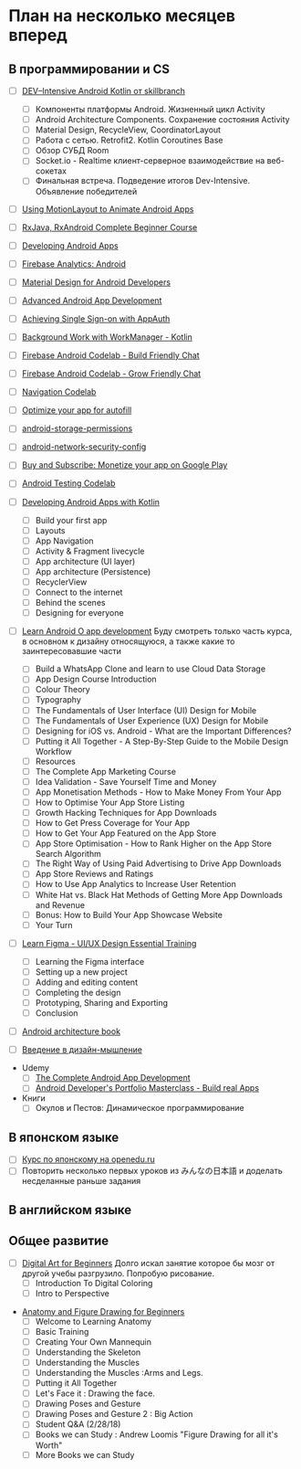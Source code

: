 # План на несколько месяцев вперед
## В программировании и CS
 - [ ] [DEV–Intensive Android Kotlin от skillbranch](https://skill-branch.ru/dev-intensive-2019)
    - [ ] Компоненты платформы Android. Жизненный цикл Activity
    - [ ] Android Architecture Components. Сохранение состояния Activity
    - [ ] Material Design, RecycleView, CoordinatorLayout 
    - [ ] Работа с сетью. Retrofit2. Kotlin Coroutines Base
    - [ ] Обзор СУБД Room 
    - [ ] Socket.io - Realtime клиент-серверное взаимодействие на веб-сокетах 
    - [ ] Финальная встреча. Подведение итогов Dev-Intensive. Объявление победителей 

- [ ] [Using MotionLayout to Animate Android Apps](https://codelabs.developers.google.com/codelabs/motion-layout/index.html#0)
- [ ] [RxJava, RxAndroid Complete Beginner Course ](https://www.androidhive.info/RxJava/tutorials/)
- [ ] [Developing Android Apps](https://www.udacity.com/course/new-android-fundamentals--ud851)
- [ ] [Firebase Analytics: Android](https://www.udacity.com/course/firebase-analytics-android--ud354)
- [ ] [Material Design for Android Developers](https://www.udacity.com/course/material-design-for-android-developers--ud862)
- [ ] [Advanced Android App Development](https://www.udacity.com/course/advanced-android-app-development--ud855)
- [ ] [Achieving Single Sign-on with AppAuth](https://codelabs.developers.google.com/codelabs/appauth-android-codelab/index.html?index=..%2F..index#0)
- [ ] [Background Work with WorkManager - Kotlin](https://codelabs.developers.google.com/codelabs/android-workmanager-kt/index.html?index=..%2F..index#0)
- [ ] [Firebase Android Codelab - Build Friendly Chat](https://codelabs.developers.google.com/codelabs/firebase-android/index.html?index=..%2F..index#0)
- [ ] [Firebase Android Codelab - Grow Friendly Chat](https://codelabs.developers.google.com/codelabs/growfirebase-android/index.html?index=..%2F..index#0)
- [ ] [Navigation Codelab](https://codelabs.developers.google.com/codelabs/android-navigation/index.html?index=..%2F..index#0)
- [ ] [Optimize your app for autofill](https://codelabs.developers.google.com/codelabs/optimize-autofill/index.html?index=..%2F..index#0)
- [ ] [android-storage-permissions](https://codelabs.developers.google.com/codelabs/android-storage-permissions/index.html)
- [ ] [android-network-security-config](https://codelabs.developers.google.com/codelabs/android-network-security-config/index.html)
- [ ] [Buy and Subscribe: Monetize your app on Google Play](https://codelabs.developers.google.com/codelabs/play-billing-codelab/index.html#0)
- [ ] [Android Testing Codelab](https://codelabs.developers.google.com/codelabs/android-testing/index.html#0)

- [ ] [Developing Android Apps with Kotlin](https://www.udacity.com/course/developing-android-apps-with-kotlin--ud9012)
  - [ ] Build your first app
  - [ ] Layouts
  - [ ] App Navigation
  - [ ] Activity & Fragment livecycle
  - [ ] App architecture (UI layer)
  - [ ] App architecture (Persistence)
  - [ ] RecyclerView
  - [ ] Connect to the internet
  - [ ] Behind the scenes
  - [ ] Designing for everyone

- [ ] [Learn Android O app development](https://www.udemy.com/android-app-development-with-java/learn/v4/overview) Буду смотреть только часть курса, в основном к дизайну относящуюся, а также какие то заинтересовавшие части
  - [ ] Build a WhatsApp Clone and learn to use Cloud Data Storage
  - [ ] App Design Course Introduction
  - [ ] Colour Theory
  - [ ] Typography
  - [ ] The Fundamentals of User Interface (UI) Design for Mobile
  - [ ] The Fundamentals of User Experience (UX) Design for Mobile
  - [ ] Designing for iOS vs. Android - What are the Important Differences?
  - [ ] Putting it All Together - A Step-By-Step Guide to the Mobile Design Workflow
  - [ ] Resources
  - [ ] The Complete App Marketing Course
  - [ ] Idea Validation - Save Yourself Time and Money
  - [ ] App Monetisation Methods - How to Make Money From Your App
  - [ ] How to Optimise Your App Store Listing
  - [ ] Growth Hacking Techniques for App Downloads
  - [ ] How to Get Press Coverage for Your App
  - [ ] How to Get Your App Featured on the App Store
  - [ ] App Store Optimisation - How to Rank Higher on the App Store Search Algorithm
  - [ ] The Right Way of Using Paid Advertising to Drive App Downloads
  - [ ] App Store Reviews and Ratings
  - [ ] How to Use App Analytics to Increase User Retention
  - [ ] White Hat vs. Black Hat Methods of Getting More App Downloads and Revenue
  - [ ] Bonus: How to Build Your App Showcase Website
  - [ ] Your Turn

- [ ] [Learn Figma - UI/UX Design Essential Training](https://www.udemy.com/learn-figma/)
  - [ ] Learning the Figma interface
  - [ ] Setting up a new project
  - [ ] Adding and editing content
  - [ ] Completing the design
  - [ ] Prototyping, Sharing and Exporting
  - [ ] Conclusion

- [ ] [Android architecture book](https://github.com/AndroidArchitecture/AndroidArchitectureBook)
- [ ] [Введение в дизайн-мышление](https://stepik.org/course/48294/syllabus)
- Udemy
    - [ ] [The Complete Android App Development](https://www.udemy.com/android-tutorial-for-beginners/learn/v4/overview)
    - [ ] [Android Developer's Portfolio Masterclass - Build real Apps](https://www.udemy.com/android-developers-portfolio-masterclass-build-7-apps/learn/v4/overview)
- Книги
    - [ ] Окулов и Пестов: Динамическое программирование
## В японском языке
- [ ] [Курс по японскому на openedu.ru](https://courses.openedu.ru/courses/course-v1:spbu+JPLANG+fall_2018/info)
- [ ] Повторить несколько первых уроков из みんなの日本語 и доделать несделанные раньше задания
## В английском языке
## Общее развитие
- [ ] [Digital Art for Beginners](https://www.udemy.com/digital-art-101-from-beginner-to-pro) Долго искал занятие которое бы мозг от другой учебы разгрузило. Попробую рисование.
  - [ ] Introduction To Digital Coloring
  - [ ] Intro to Perspective
- [Anatomy and Figure Drawing for Beginners](https://www.udemy.com/anatomy-and-figure-drawing-for-games-and-comics/)
  - [ ] Welcome to Learning Anatomy
  - [ ] Basic Training
  - [ ] Creating Your Own Mannequin
  - [ ] Understanding the Skeleton
  - [ ] Understanding the Muscles
  - [ ] Understanding the Muscles :Arms and Legs.
  - [ ] Putting it All Together
  - [ ] Let's Face it : Drawing the face.
  - [ ] Drawing Poses and Gesture
  - [ ] Drawing Poses and Gesture 2 : Big Action
  - [ ] Student Q&A (2/28/18)
  - [ ] Books we can Study : Andrew Loomis "Figure Drawing for all it's Worth"
  - [ ] More Books we can Study
